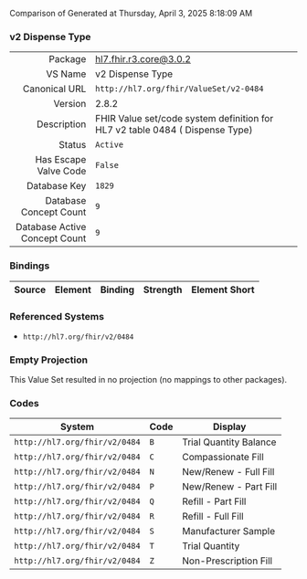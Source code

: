 Comparison of 
Generated at Thursday, April 3, 2025 8:18:09 AM

### v2 Dispense Type

|      |     |
| ---: | --- |
| Package | hl7.fhir.r3.core@3.0.2 |
| VS Name | v2 Dispense Type |
| Canonical URL | `http://hl7.org/fhir/ValueSet/v2-0484` |
| Version | 2.8.2 |
| Description | FHIR Value set/code system definition for HL7 v2 table 0484 ( Dispense Type) |
| Status | `Active` |
| Has Escape Valve Code | `False` |
| Database Key | `1829` |
| Database Concept Count | `9` |
| Database Active Concept Count | `9` |
### Bindings

| Source | Element | Binding | Strength | Element Short |
| ------ | ------- | ------- | -------- | ------------- |

### Referenced Systems

* `http://hl7.org/fhir/v2/0484`
### Empty Projection

This Value Set resulted in no projection (no mappings to other packages).

### Codes

| System | Code | Display |
| ------ | ---- | ------- |
| `http://hl7.org/fhir/v2/0484` | `B` | Trial Quantity Balance |
| `http://hl7.org/fhir/v2/0484` | `C` | Compassionate Fill |
| `http://hl7.org/fhir/v2/0484` | `N` | New/Renew - Full Fill |
| `http://hl7.org/fhir/v2/0484` | `P` | New/Renew - Part Fill |
| `http://hl7.org/fhir/v2/0484` | `Q` | Refill - Part Fill |
| `http://hl7.org/fhir/v2/0484` | `R` | Refill - Full Fill |
| `http://hl7.org/fhir/v2/0484` | `S` | Manufacturer Sample |
| `http://hl7.org/fhir/v2/0484` | `T` | Trial Quantity |
| `http://hl7.org/fhir/v2/0484` | `Z` | Non-Prescription Fill |
